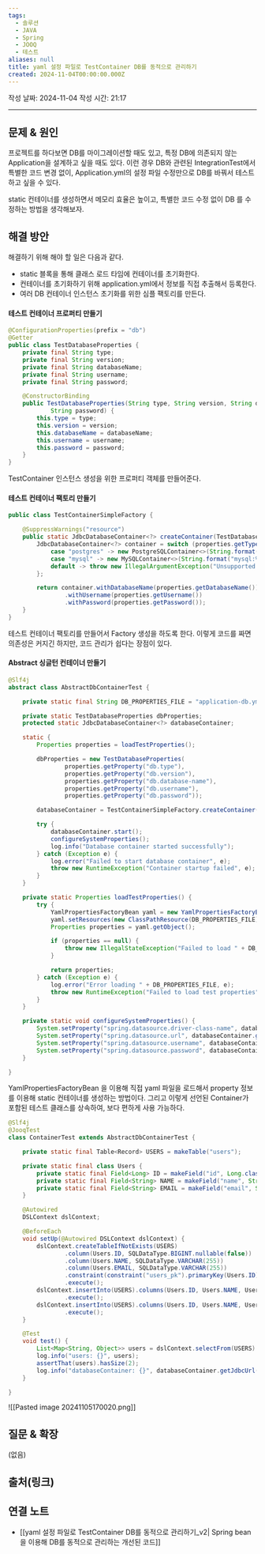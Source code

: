 ```yaml
---
tags:
  - 솔루션
  - JAVA
  - Spring
  - JOOQ
  - 테스트
aliases: null
title: yaml 설정 파일로 TestContainer DB를 동적으로 관리하기
created: 2024-11-04T00:00:00.000Z
---
```

작성 날짜: 2024-11-04
작성 시간: 21:17


----

## 문제 & 원인

프로젝트를 하다보면 DB를 마이그레이션할 때도 있고, 특정 DB에 의존되지 않는 Application을 설계하고 싶을 때도 있다. 이런 경우 DB와 관련된 IntegrationTest에서 특별한 코드 변경 없이, Application.yml의 설정 파일 수정만으로 DB를 바꿔서 테스트하고 싶을 수 있다.

static 컨테이너를 생성하면서 메모리 효율은 높이고, 특별한 코드 수정 없이 DB 를 수정하는 방법을 생각해보자.


## 해결 방안

해결하기 위해 해야 할 일은 다음과 같다.

- static 블록을 통해 클래스 로드 타임에 컨테이너를 초기화한다.
- 컨테이너를 초기화하기 위해 application.yml에서 정보를 직접 추출해서 등록한다.
-  여러 DB 컨테이너 인스턴스 초기화를 위한 심플 팩토리를 만든다.

#### 테스트 컨테이너 프로퍼티 만들기

```java
@ConfigurationProperties(prefix = "db")
@Getter
public class TestDatabaseProperties {
    private final String type;
    private final String version;
    private final String databaseName;
    private final String username;
    private final String password;

    @ConstructorBinding
    public TestDatabaseProperties(String type, String version, String databaseName, String username,
            String password) {
        this.type = type;
        this.version = version;
        this.databaseName = databaseName;
        this.username = username;
        this.password = password;
    }
}

```

TestContainer 인스턴스 생성을 위한 프로퍼티 객체를 만들어준다.

#### 테스트 컨테이너 팩토리 만들기

```java
public class TestContainerSimpleFactory {

    @SuppressWarnings("resource")
    public static JdbcDatabaseContainer<?> createContainer(TestDatabaseProperties properties) {
        JdbcDatabaseContainer<?> container = switch (properties.getType()) {
            case "postgres" -> new PostgreSQLContainer<>(String.format("postgres:%s", properties.getVersion()));
            case "mysql" -> new MySQLContainer<>(String.format("mysql:%s", properties.getVersion()));
            default -> throw new IllegalArgumentException("Unsupported database type: " + properties.getType());
        };

        return container.withDatabaseName(properties.getDatabaseName())
                .withUsername(properties.getUsername())
                .withPassword(properties.getPassword());
    }
}

```

테스트 컨테이너 팩토리를 만들어서 Factory 생성을 하도록 한다. 이렇게 코드를 짜면 의존성은 커지긴 하지만, 코드 관리가 쉽다는 장점이 있다.

#### Abstract 싱글턴 컨테이너 만들기

```java
@Slf4j
abstract class AbstractDbContainerTest {

    private static final String DB_PROPERTIES_FILE = "application-db.yml";

    private static TestDatabaseProperties dbProperties;
    protected static JdbcDatabaseContainer<?> databaseContainer;

    static {
        Properties properties = loadTestProperties();

        dbProperties = new TestDatabaseProperties(
                properties.getProperty("db.type"),
                properties.getProperty("db.version"),
                properties.getProperty("db.database-name"),
                properties.getProperty("db.username"),
                properties.getProperty("db.password"));

        databaseContainer = TestContainerSimpleFactory.createContainer(dbProperties);

        try {
            databaseContainer.start();
            configureSystemProperties();
            log.info("Database container started successfully");
        } catch (Exception e) {
            log.error("Failed to start database container", e);
            throw new RuntimeException("Container startup failed", e);
        }
    }

    private static Properties loadTestProperties() {
        try {
            YamlPropertiesFactoryBean yaml = new YamlPropertiesFactoryBean();
            yaml.setResources(new ClassPathResource(DB_PROPERTIES_FILE));
            Properties properties = yaml.getObject();

            if (properties == null) {
                throw new IllegalStateException("Failed to load " + DB_PROPERTIES_FILE);
            }

            return properties;
        } catch (Exception e) {
            log.error("Error loading " + DB_PROPERTIES_FILE, e);
            throw new RuntimeException("Failed to load test properties", e);
        }
    }

    private static void configureSystemProperties() {
        System.setProperty("spring.datasource.driver-class-name", databaseContainer.getDriverClassName());
        System.setProperty("spring.datasource.url", databaseContainer.getJdbcUrl());
        System.setProperty("spring.datasource.username", databaseContainer.getUsername());
        System.setProperty("spring.datasource.password", databaseContainer.getPassword());
    }

}

```

YamlPropertiesFactoryBean 을 이용해 직접 yaml 파일을 로드해서 property 정보를 이용해 static 컨테이너를 생성하는 방법이다. 그리고 이렇게 선언된 Container가 포함된 테스트 클래스를 상속하여, 보다 편하게 사용 가능하다.

```java
@Slf4j
@JooqTest
class ContainerTest extends AbstractDbContainerTest {

    private static final Table<Record> USERS = makeTable("users");

    private static final class Users {
        private static final Field<Long> ID = makeField("id", Long.class);
        private static final Field<String> NAME = makeField("name", String.class);
        private static final Field<String> EMAIL = makeField("email", String.class);
    }

    @Autowired
    DSLContext dslContext;

    @BeforeEach
    void setUp(@Autowired DSLContext dslContext) {
        dslContext.createTableIfNotExists(USERS)
                .column(Users.ID, SQLDataType.BIGINT.nullable(false))
                .column(Users.NAME, SQLDataType.VARCHAR(255))
                .column(Users.EMAIL, SQLDataType.VARCHAR(255))
                .constraint(constraint("users_pk").primaryKey(Users.ID))
                .execute();
        dslContext.insertInto(USERS).columns(Users.ID, Users.NAME, Users.EMAIL).values(1L, "John", "abs@naver.com")
                .execute();
        dslContext.insertInto(USERS).columns(Users.ID, Users.NAME, Users.EMAIL).values(2L, "Jane", "jane@naver.com")
                .execute();
    }

    @Test
    void test() {
        List<Map<String, Object>> users = dslContext.selectFrom(USERS).fetchMaps();
        log.info("users: {}", users);
        assertThat(users).hasSize(2);
        log.info("databaseContainer: {}", databaseContainer.getJdbcUrl());
    }

}
```

![[Pasted image 20241105170020.png]]

## 질문 & 확장

(없음)

## 출처(링크)


## 연결 노트

- [[yaml 설정 파일로 TestContainer DB를 동적으로 관리하기_v2| Spring bean을 이용해 DB를 동적으로 관리하는 개선된 코드]]
